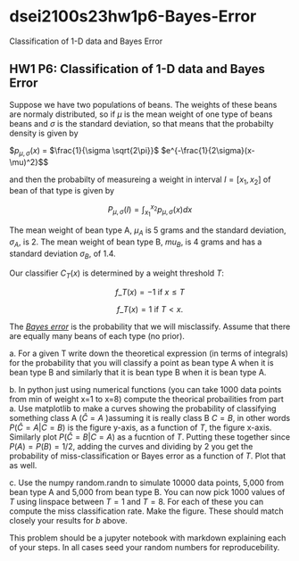 # dsei2100s23hw1p6-Bayes-Error
Classification of 1-D data and Bayes Error

## HW1 P6: Classification of 1-D data and Bayes Error

Suppose we have two populations of beans. The weights of these beans are normaly distributed, so if $\mu$ is the mean weight of one type of beans beans and $\sigma$ is the standard deviation, so that means that the probabilty density is given by 
    
$$p_{\mu,\sigma}(x)$ = $\frac{1}{\sigma \sqrt{2\pi}}$ $e^{-\frac{1}{2\sigma}(x-\mu)^2}$$

and then the probabilty of measureing a weight in interval $I=[x_1,x_2]$ of bean of that type is given by

$$ P_{\mu,\sigma}(I) = \int^{x_2}_{x_1} p_{\mu,\sigma}(x) dx $$

The mean weight of bean type A, $\mu_A$ is 5 grams and the standard deviation, $\sigma_A$, is 2. The mean weight of bean type B, $mu_B$, is 4 grams and has a standard deviation $\sigma_B$, of  1.4.

Our classifier $C_T(x)$ is determined by a weight threshold $T$:

$$f\_T(x) = -1 \mbox{ if } x \leq T $$

$$f\_T(x) = 1  \mbox{ if } T < x  .$$

The [*Bayes error*](https://en.wikipedia.org/wiki/Bayes_error_rate) is the probability that we will misclassify. Assume  that there are equally many beans of each type (no prior).

a. For a given T write down the theoretical expression (in terms of integrals) for the probability that you will classify a point as bean type A when it is bean type B and similarly that it is bean type B when it is bean type A.

b. In python just using numerical functions (you can take 1000 data points from min of weight x=1 to x=8) compute the theorical probailities from part a. Use matplotlib to make a curves showing the probability of classifying something class A ($\hat{C}=A$ )assuming it is really class B $C=B$, in other words $P(\hat{C}=A| C=B)$ is the figure y-axis, as a function of $T$, the figure x-axis. Similarly plot $P(\hat{C}=B| C=A)$ as a fucntion of $T$. Putting these together since $P(A)=P(B)=1/2$, adding the curves and dividing by 2 you get the probability of miss-classification or Bayes error as a function of $T$. Plot that as well. 

c. Use the numpy random.randn to simulate 10000 data points, 5,000 from bean type A and 5,000 from bean type B. You can now pick 1000 values of $T$ using linspace between $T=1$ and $T=8$. For each of these you can compute the miss classification rate. Make the figure. These should match closely your results for $b$ above.

This problem should be a jupyter notebook with markdown explaining each of your steps. In all cases seed your random numbers for reproducebility.
